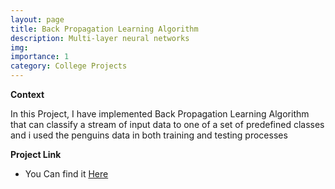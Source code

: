 ```yaml
---
layout: page
title: Back Propagation Learning Algorithm
description: Multi-layer neural networks
img:
importance: 1
category: College Projects
---
```


**Context**

In this Project, I have implemented Back Propagation Learning Algorithm that can classify a stream of input data to one of a set of predefined classes and i used the penguins data in both training and testing processes

**Project Link**
* You Can find it [Here](https://github.com/Minaaa01/Back-Propagation-Learning-Algorithm)
